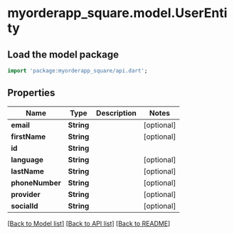 # myorderapp_square.model.UserEntity

## Load the model package
```dart
import 'package:myorderapp_square/api.dart';
```

## Properties
Name | Type | Description | Notes
------------ | ------------- | ------------- | -------------
**email** | **String** |  | [optional] 
**firstName** | **String** |  | [optional] 
**id** | **String** |  | 
**language** | **String** |  | [optional] 
**lastName** | **String** |  | [optional] 
**phoneNumber** | **String** |  | [optional] 
**provider** | **String** |  | [optional] 
**socialId** | **String** |  | [optional] 

[[Back to Model list]](../README.md#documentation-for-models) [[Back to API list]](../README.md#documentation-for-api-endpoints) [[Back to README]](../README.md)



